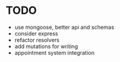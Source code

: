 # TODO

- use mongoose, better api and schemas
- consider express
- refactor resolvers
- add mutations for writing
- appointment system integration
